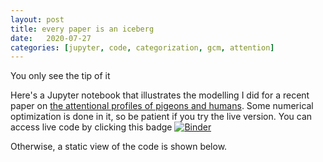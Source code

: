 ```yaml
---
layout: post
title: every paper is an iceberg
date:   2020-07-27
categories: [jupyter, code, categorization, gcm, attention]
---
```


You only see the tip of it

Here's a Jupyter notebook that illustrates the modelling I did for a recent paper on [the attentional profiles of pigeons and humans](/pubs/human-pigeon-attention/). Some numerical optimization is done in it, so be patient if you try the live version. You can access live code by clicking this badge <a href="https://mybinder.org/v2/gh/victor-navarro/binder-repo/master?filepath=Recovering%20attention%20from%20GCM.ipynb" target="blank">![Binder](https://mybinder.org/badge_logo.svg)</a>

Otherwise, a static view of the code is shown below.

<!-- <iframe src="/assets/static_notebooks/Recovering attention from GCM.html" width="100%" height="500px" marginwidth="0px" frameborder="0" scrolling="yes"></iframe>
 -->




